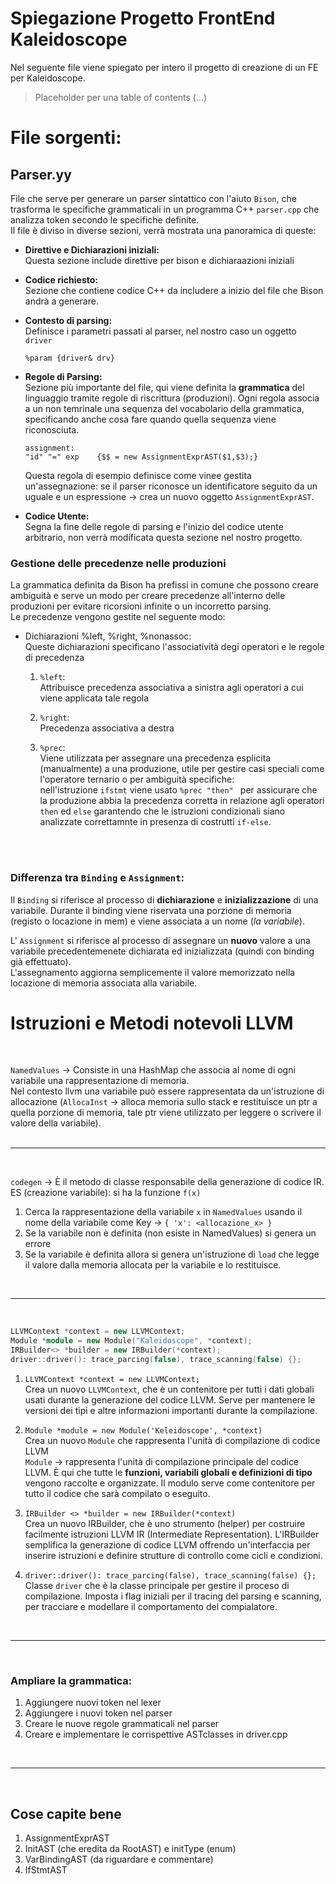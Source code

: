 # Spiegazione Progetto FrontEnd Kaleidoscope

Nel seguente file viene spiegato per intero il progetto di creazione di un FE per Kaleidoscope.  
> Placeholder per una table of contents (...)


# File sorgenti:

## Parser.yy

File che serve per generare un parser sintattico con l'aiuto `Bison`, che trasforma le specifiche grammaticali in un programma C++ `parser.cpp` che analizza token secondo le specifiche definite.   
Il file è diviso in diverse sezioni, verrà mostrata una panoramica di queste:  

- **Direttive e Dichiarazioni iniziali:**  
Questa sezione include direttive per bison e dichiaraazioni iniziali 

- **Codice richiesto:**  
Sezione che contiene codice C++ da includere a inizio del file che Bison andrà a generare.  

- **Contesto di parsing:**  
Definisce i parametri passati al parser, nel nostro caso un oggetto `driver`
    ```
    %param {driver& drv}
    ```

- **Regole di Parsing:**  
Sezione più importante del file, qui viene definita la **grammatica** del linguaggio tramite regole di riscrittura (produzioni). Ogni regola associa a un non temrinale una sequenza del vocabolario della grammatica, specificando anche cosa fare quando quella sequenza viene riconosciuta.  
    ```
    assignment: 
    "id" "=" exp    {$$ = new AssignmentExprAST($1,$3);}
    ```

    Questa regola di esempio definisce come vinee gestita un'assegnazione: se il parser riconosce un identificatore seguito da un uguale e un espressione $\rightarrow$ crea un nuovo oggetto `AssignmentExprAST`.  

- **Codice Utente:**  
Segna la fine delle regole di parsing e l'inizio del codice utente arbitrario, non verrà modificata questa sezione nel nostro progetto.  


### Gestione delle precedenze nelle produzioni   

La grammatica definita da Bison ha prefissi in comune che possono creare ambiguità e serve un modo per creare precedenze all'interno delle produzioni per evitare ricorsioni infinite o un incorretto parsing.  
Le precedenze vengono gestite nel seguente modo:  
- Dichiarazioni %left, %right, %nonassoc:  
    Queste dichiarazioni specificano l'associatività degi operatori e le regole di precedenza

    1. `%left`:  
    Attribuisce precedenza associativa a sinistra agli operatori a cui viene applicata tale regola  
    2. `%right`:  
    Precedenza associativa a destra

    3. `%prec`:  
    Viene utilizzata per assegnare una precedenza esplicita (manualmente) a una produzione, utile per gestire casi speciali come l'operatore ternario o per ambiguità specifiche:   
    nell'istruzione `ifstmt` viene usato `%prec "then" ` per assicurare che la produzione abbia la precedenza corretta in relazione agli operatori `then` ed `else` garantendo che le istruzioni condizionali siano analizzate correttamnte in presenza di costrutti `if-else`.  




<br> <br>


### Differenza tra `Binding` e `Assignment`:

Il `Binding` si riferisce al processo di **dichiarazione** e **inizializzazione** di una variabile.  Durante il binding viene riservata una porzione di memoria (registo o locazione in mem) e viene associata a un nome (*la variabile*).  


L' `Assignment` si riferisce al processo di assegnare un **nuovo** valore a una variabile precedentemenete dichiarata ed inizializzata (quindi con binding già effettuato).  
L'assegnamento aggiorna semplicemente il valore memorizzato nella locazione di memoria associata alla variabile.  


# Istruzioni e Metodi notevoli LLVM


<br>

`NamedValues` $\rightarrow$ Consiste in una HashMap che associa al nome di ogni variabile una rappresentazione di memoria.  
Nel contesto llvm una variabile può essere rappresentata da un'istruzione di allocazione (`AllocaInst` $\rightarrow$ alloca memoria sullo stack e restituisce un ptr a quella porzione di memoria, tale ptr viene utilizzato per leggere o scrivere il valore della variabile).  
<br>

--- 

<br>

`codegen` $\rightarrow$ È il metodo di classe responsabile della generazione di codice IR.   
ES (creazione variabile):  si ha la funzione `f(x)`
1. Cerca la rappresentazione della variabile `x` in `NamedValues` usando il nome della variabile come Key $\rightarrow$ `{ 'x': <allocazione_x> }`  
2.  Se la variabile non è definita (non esiste in NamedValues) si genera un errore
3. Se la variabile è definita allora si genera un'istruzione di `load` che legge il valore dalla memoria allocata per la variabile e lo restituisce.  


<br>


--- 

<br>

```c++
LLVMContext *context = new LLVMContext;
Module *module = new Module("Kaleidoscope", *context);
IRBuilder<> *builder = new IRBuilder(*context);
driver::driver(): trace_parcing(false), trace_scanning(false) {};


```

1. `LLVMContext *context = new LLVMContext;`  
Crea un nuovo `LLVMContext`, che è un contenitore per tutti i dati globali usati durante la generazione del codice LLVM. Serve per mantenere le versioni dei tipi e altre informazioni importanti durante la compilazione.

2. `Module *module = new Module('Keleidoscope', *context)`  
Crea un nuovo `Module` che rappresenta l'unità di compilazione di codice LLVM  
`Module` $\rightarrow$ rappresenta l'unità di compilazione principale del codice LLVM. È qui che tutte le **funzioni, variabili globali e definizioni di tipo** vengono raccolte e organizzate. Il modulo serve come contenitore per tutto il codice che sarà compilato o eseguito.  

3. `IRBuilder <> *builder = new IRBuilder(*context)`  
Crea un nuovo IRBuilder, che è uno strumento (helper) per costruire facilmente istruzioni LLVM IR (Intermediate Representation). L'IRBuilder semplifica la generazione di codice LLVM offrendo un'interfaccia per inserire istruzioni e definire strutture di controllo come cicli e condizioni.


4. `driver::driver(): trace_parcing(false), trace_scanning(false) {};`   
Classe `driver` che è la classe principale per gestire il proceso di compilazione.  Imposta i flag iniziali per il tracing del parsing e scanning, per tracciare e modellare il comportamento del compialatore.  


<br>





---


<br>

### Ampliare la grammatica:

1. Aggiungere nuovi token nel lexer
2. Aggiungere i nuovi token  nel parser
3. Creare le nuove regole grammaticali nel parser
4. Creare e implementare le corrispettive ASTclasses in driver.cpp



<br>


--- 


<br>

## Cose capite bene

1. AssignmentExprAST
2. InitAST (che eredita da RootAST) e initType (enum)
3. VarBindingAST (da riguardare e commentare)
4. IfStmtAST
